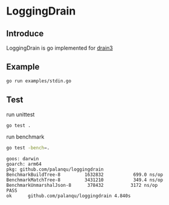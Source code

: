 # LoggingDrain

## Introduce

LoggingDrain is go implemented for [drain3](http://jiemingzhu.github.io/pub/pjhe_icws2017.pdf)


## Example

``` bash
go run examples/stdin.go
```

## Test

run unittest

``` bash
go test .
```

run benchmark

``` bash
go test -bench=.
```

```
goos: darwin
goarch: arm64
pkg: github.com/palanqu/loggingdrain
BenchmarkBuildTree-8       	 1632832	       699.0 ns/op
BenchmarkMatchTree-8       	 3431210	       349.4 ns/op
BenchmarkUnmarshalJson-8   	  378432	      3172 ns/op
PASS
ok  	github.com/palanqu/loggingdrain	4.840s
```